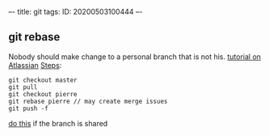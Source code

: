 –-
title: git
tags: 
   ID: 20200503100444
–-


## git rebase

Nobody should make change to a personal branch that is not his.
[tutorial on Atlassian](https://www.atlassian.com/git/tutorials/rewriting-history/git-rebase)
[Steps](https://raygun.com/blog/git-workflow/):
```
git checkout master
git pull
git checkout pierre
git rebase pierre // may create merge issues
git push -f
```

[do this](https://willi.am/blog/2014/08/12/the-dark-side-of-the-force-push/) if the branch is shared